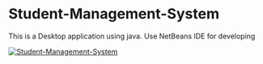 # Student-Management-System
This is a Desktop application using java. Use NetBeans IDE for developing

[![Student-Management-System](https://img.youtube.com/vi/BjLR0Bx8MRg/0.jpg)](https://www.youtube.com/watch?v=BjLR0Bx8MRg)
